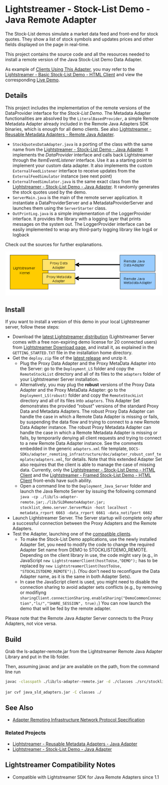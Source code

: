 # Lightstreamer - Stock-List Demo - Java Remote Adapter

The Stock-List demos simulate a market data feed and front-end for stock quotes. They show a list of stock symbols and updates prices and other fields displayed on the page in real-time.

This project contains the source code and all the resources needed to install a remote version of the Java Stock-List Demo Data Adapter.

As example of [Clients Using This Adapter](https://github.com/Lightstreamer?query=lightstreamer-example-stocklist-client), you may refer to the [Lightstreamer - Basic Stock-List Demo - HTML Client](https://github.com/Lightstreamer/Lightstreamer-example-StockList-client-javascript#basic-stock-list-demo---html-client) and view the corresponding [Live Demo](http://demos.lightstreamer.com/StockListDemo_Basic).

## Details

This project includes the implementation of the remote versions of the DataProvider interface for the *Stock-List Demo*.
The Metadata Adapter functionalities are absolved by the `LiteralBasedProvider`, a simple Remote Metadata Adapter already included in the Remote Java Adapters SDK binaries, which is enough for all demo clients.
See also [Lightstreamer - Reusable Metadata Adapters - Remote Java Adapter](https://github.com/Lightstreamer/Lightstreamer-example-ReusableMetadata-adapter-java-remote).

* `StockQuotesDataAdapter.java` is a porting of the class with the same name from the [Lightstreamer - Stock-List Demo - Java Adapter](https://github.com/Lightstreamer/Lightstreamer-example-StockList-adapter-java). 
It implements the *DataProvider* interface and calls back Lightstreamer through the *ItemEventListener* interface. Use it as a starting point to implement your custom data adapter.
It also implements the custom `ExternalFeedListener` interface to receive updates from the `ExternalFeedSimulator` instance (see next point)
* `ExternalFeedSimulator.java` is the same exact class from the [Lightstreamer - Stock-List Demo - Java Adapter](https://github.com/Lightstreamer/Lightstreamer-example-StockList-adapter-java). It randomly generates the
stock quotes used by the demo.
* `ServerMain.java` is the main of the remote server application. It instantiate a DataProviderServer and a MetadataProviderServer and launches them using the `ServerStarter` class.
* `OutPrintLog.java` is a simple implementation of the LoggerProvider interface. It provides the library with a logging layer that prints messages on the system out. The LoggerProvider interface can be easily 
implemented to wrap any third-party logging library like logj4 or logback

Check out the sources for further explanations.

![General Architecture](generalarchitecture.png)

## Install

If you want to install a version of this demo in your local Lightstreamer server, follow these steps:
* Download the [latest Lightstreamer distribution](http://download.lightstreamer.com/#current) (Lightstreamer Server comes with a free non-expiring demo license for 20 connected users) from [Lightstreamer Download page](http://www.lightstreamer.com/download.htm), and install it, as explained in the `GETTING_STARTED.TXT` file in the installation home directory.
* Get the `deploy.zip` file of the [latest release](https://github.com/Lightstreamer/Lightstreamer-example-StockList-adapter-java-remote/releases) and unzip it.
    * Plug the Proxy Data Adapter and the Proxy MetaData Adapter into the Server: go to the `Deployment_LS` folder and copy the `RemoteStockList` directory and all of its files to the `adapters` folder of your Lightstreamer Server installation.
    * Alternatively, you may plug the **robust** versions of the Proxy Data Adapter and the Proxy MetaData Adapter: go to the `Deployment_LS(robust)` folder and copy the `RemoteStockList` directory and all of its files into `adapters`. This Adapter Set demonstrates the provided "robust" versions of the standard Proxy Data and Metadata Adapters. The robust Proxy Data Adapter can handle the case in which a Remote Data Adapter is missing or fails, by suspending the data flow and trying to connect to a new Remote Data Adapter instance. The robust Proxy Metadata Adapter can handle the case in which a Remote Metadata Adapter is missing or fails, by temporarily denying all client requests and trying to connect to a new Remote Data Adapter instance. See the comments embedded in the generic `adapters.xml` file template, `DOCS-SDKs/adapter_remoting_infrastructure/doc/adapter_robust_conf_template/adapters.xml`, for details. Note that this extended Adapter Set also requires that the client is able to manage the case of missing data. Currently, only the [Lightstreamer - Stock-List Demo - HTML Client](https://github.com/Lightstreamer/Lightstreamer-example-StockList-client-javascript#stocklist-demo) and the [Lightstreamer - Framed Stock-List Demo - HTML Client](https://github.com/Lightstreamer/Lightstreamer-example-StockList-client-javascript#framed-stocklist-demo) front-ends have such ability.
    * Open a command line to the `Deployment_Java_Server` folder and launch the Java Remote Server by issuing the following command
      `java -cp ./lib/ls-adapter-remote.jar;./lib/SLDRemoteAdapter.jar; stocklist_demo.server.ServerMain -host localhost -metadata_rrport 6663 -data_rrport 6661 -data_notifport 6662`
* Launch Lightstreamer Server. The Server startup will complete only after a successful connection between the Proxy Adapters and the Remote Adapters.
* Test the Adapter, launching one of the [compatible clients](https://github.com/Lightstreamer?query=lightstreamer-example-stocklist-client).
    * To make the Stock-List Demo applications, use the newly installed Adapter Set, you need to modify the code
to change the required Adapter Set name from DEMO to STOCKLISTDEMO_REMOTE. Depending on the client library in use, the code might vary (e.g., in JavaScript `new LightstreamerClient(hostToUse,"DEMO");` has to be replaced by `new LightstreamerClient(hostToUse, "STOCKLISTDEMO_REMOTE");`). 
(You don't need to reconfigure the Data Adapter name, as it is the same in both Adapter Sets).
    * In case the JavaScript client is used, you might need to disable the connection sharing to avoid adapter sets conflicts (e.g., by removing or modifiyng `sharingClient.connectionSharing.enableSharing("DemoCommonConnection","ls/","SHARE_SESSION", true);`)
You can now launch the demo that will be fed by the remote adapter.

Please note that the Remote Java Adapter Server connects to the Proxy Adapters, not vice versa.

## Build

Grab the ls-adapter-remote.jar from the Lightstreamer Remote Java Adapter Library and put in the lib folder.

Then, assuming javac and jar are available on the path, from the command line run
```sh
javac -classpath ./lib/ls-adapter-remote.jar -d ./classes ./src/stocklist_demo/adapters/*.java ./src/stocklist_demo/feed_simulator/*.java ./src/stocklist_demo/server/*.java
 
jar cvf java_sld_adapters.jar -C classes ./
```

## See Also
* [Adapter Remoting Infrastructure Network Protocol Specification](http://www.lightstreamer.com/docs/adapter_generic_base/ARI%20Protocol.pdf)

### Related Projects
* [Lightstreamer - Reusable Metadata Adapters - Java Adapter](https://github.com/Lightstreamer/Lightstreamer-example-ReusableMetadata-adapter-java)
* [Lightstreamer - Stock-List Demo - Java Adapter](https://github.com/Lightstreamer/Lightstreamer-example-StockList-adapter-java)

## Lightstreamer Compatibility Notes

- Compatible with Lightstreamer SDK for Java Remote Adapters since 1.1
